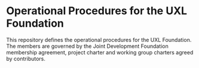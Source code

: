 # Operational Procedures for the UXL Foundation

This repository defines the operational procedures for the UXL Foundation. The members are governed by the Joint Development Foundation membership agreement, project charter and working group charters agreed by contributors.

